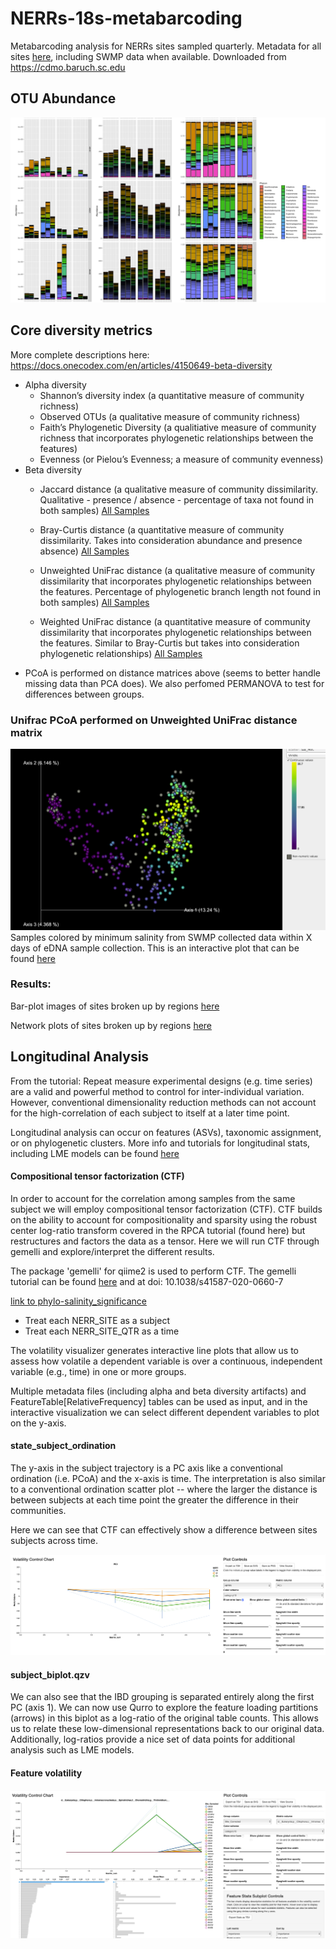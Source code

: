 # NERRs-18s-metabarcoding
Metabarcoding analysis for NERRs sites sampled quarterly. Metadata for all sites [here](metadata.tsv), including SWMP data when available. Downloaded from https://cdmo.baruch.sc.edu
## OTU Abundance 

![gulf](https://github.com/jthmiller/NERRs-18s-metabarcoding/blob/main/images/sample-plots/gulf-barplots-sample.png?raw=true)


## Core diversity metrics 
More complete descriptions here: https://docs.onecodex.com/en/articles/4150649-beta-diversity
* Alpha diversity
    * Shannon’s diversity index (a quantitative measure of community richness)
    * Observed OTUs (a qualitative measure of community richness)
    * Faith’s Phylogenetic Diversity (a qualitiative measure of community richness that incorporates phylogenetic relationships between the features)
    * Evenness (or Pielou’s Evenness; a measure of community evenness)
* Beta diversity
    * Jaccard distance (a qualitative measure of community dissimilarity. Qualitative - presence / absence - percentage of taxa not found in both samples) [All Samples](https://view.qiime2.org/visualization/?src=https://jthmiller.github.io/files/core-diversity-phylogenetic/jaccard_emperor.qzv)
    * Bray-Curtis distance (a quantitative measure of community dissimilarity. Takes into consideration abundance and presence absence) [All Samples](https://view.qiime2.org/visualization/?src=https://jthmiller.github.io/files/core-diversity-phylogenetic/bray_curtis_emperor.qzv)

    * Unweighted UniFrac distance (a qualitative measure of community dissimilarity that incorporates phylogenetic relationships between the features. Percentage of phylogenetic branch length not found in both samples)
    [All Samples](https://view.qiime2.org/visualization/?src=https://jthmiller.github.io/files/core-diversity-phylogenetic/unweighted_unifrac_emperor.qzv)
    * Weighted UniFrac distance (a quantitative measure of community dissimilarity that incorporates phylogenetic relationships between the features. Similar to Bray-Curtis but takes into consideration phylogenetic relationships)
    [All Samples](https://view.qiime2.org/visualization/?src=https://jthmiller.github.io/files/core-diversity-phylogenetic/weighted_unifrac_emperor.qzv)


- PCoA is performed on distance matrices above (seems to better handle missing data than PCA does). We also perfomed PERMANOVA to test for differences between groups. 


### Unifrac PCoA performed on Unweighted UniFrac distance matrix 
![unifrac](https://github.com/jthmiller/NERRs-18s-metabarcoding/blob/main/images/sample-plots/unifrac_salinity_all-sites.png?raw=true)
Samples colored by minimum salinity from SWMP collected data within X days of eDNA sample collection. This is an interactive plot that can be found [here](https://view.qiime2.org/visualization/?src=https://jthmiller.github.io/files/core-diversity-phylogenetic/weighted_unifrac_emperor.qzv)



### Results:  

Bar-plot images of sites broken up by regions [here](images/barplots)  

Network plots of sites broken up by regions [here](images/network-plots/)  



## Longitudinal Analysis
From the tutorial: Repeat measure experimental designs (e.g. time series) are a valid and powerful method to control for inter-individual variation. However, conventional dimensionality reduction methods can not account for the high-correlation of each subject to itself at a later time point. 

Longitudinal analysis can occur on features (ASVs), taxonomic assignment, or on phylogenetic clusters. More info and tutorials for longitudinal stats, including LME models can be found [here](https://docs.qiime2.org/2020.2/tutorials/longitudinal/)

#### Compositional tensor factorization (CTF) 
In order to account for the correlation among samples from the same subject we will employ compositional tensor factorization (CTF). CTF builds on the ability to account for compositionality and sparsity using the robust center log-ratio transform covered in the RPCA tutorial (found here) but restructures and factors the data as a tensor. Here we will run CTF through gemelli and explore/interpret the different results.

The package 'gemelli' for qiime2 is used to perform CTF.  The gemelli tutorial can be found [here](https://github.com/biocore/gemelli/blob/master/ipynb/tutorials/IBD-Tutorial-QIIME2-CLI.md) and at doi: 10.1038/s41587-020-0660-7


[link to phylo-salinity_significance](https://view.qiime2.org/visualization/?src=https://jthmiller.github.io/files/all-sites/phylo-salinity_significance.qzv)



- Treat each NERR_SITE as a subject
- Treat each NERR_SITE_QTR as a time

The volatility visualizer generates interactive line plots that allow us to assess how volatile a dependent variable is over a continuous, independent variable (e.g., time) in one or more groups. 

Multiple metadata files (including alpha and beta diversity artifacts) and FeatureTable[RelativeFrequency] tables can be used as input, and in the interactive visualization we can select different dependent variables to plot on the y-axis.




#### state_subject_ordination

The y-axis in the subject trajectory is a PC axis like a conventional ordination (i.e. PCoA) and the x-axis is time.
The interpretation is also similar to a conventional ordination scatter plot -- where the larger the distance is between subjects at each time point the greater the difference in their communities. 

Here we can see that CTF can effectively show a difference between sites subjects across time.

![ctf-volitility](https://github.com/jthmiller/NERRs-18s-metabarcoding/blob/main/images/sample-plots/NE-state-subject-ordination-ctf-sample.png?raw=true)

#### subject_biplot.qzv

We can also see that the IBD grouping is separated entirely along the first PC (axis 1). We can now use Qurro to explore the feature loading partitions (arrows) in this biplot as a log-ratio of the original table counts. This allows us to relate these low-dimensional representations back to our original data. Additionally, log-ratios provide a nice set of data points for additional analysis such as LME models.

#### Feature volatility  


![fv](https://github.com/jthmiller/NERRs-18s-metabarcoding/blob/main/images/sample-plots/volatility-control-chart.png?raw=true)



